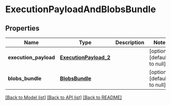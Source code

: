 # ExecutionPayloadAndBlobsBundle
## Properties

| Name | Type | Description | Notes |
|------------ | ------------- | ------------- | -------------|
| **execution\_payload** | [**ExecutionPayload_2**](ExecutionPayload_2.md) |  | [optional] [default to null] |
| **blobs\_bundle** | [**BlobsBundle**](BlobsBundle.md) |  | [optional] [default to null] |

[[Back to Model list]](../README.md#documentation-for-models) [[Back to API list]](../README.md#documentation-for-api-endpoints) [[Back to README]](../README.md)


